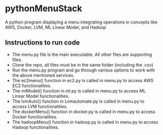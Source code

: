 # pythonMenuStack
A python program displaying a menu integrating operations in concepts like AWS, Docker, LVM, ML Linear Model, and Hadoop

## Instructions to run code
- The menu.py file is the main executable. All other files are supporting files.<br>
- Clone the repo, all files must be in the same folder (including the .csv)<br>
- Run the menu.py program and go through various options to work with the above mentioned services.
- The ec2menu() function in ec2.py is called in menu.py to access AWS EC2 functionalities.
- The mlModel() function in ml.py is called in menu.py to access ML Linear Model functionalities.
- The lvmAuto() function in Lvmautomate.py is called in menu.py to access LVM functionalities.
- The dockerMenu() function in docker.py is called in menu.py to access Docker functionalities.
- The hadoopMenu() function in hadoop.py is called in menu.py to access Hadoop functionalities.
